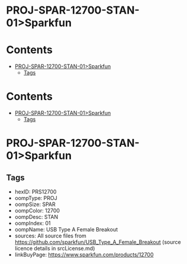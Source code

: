 
PROJ-SPAR-12700-STAN-01>Sparkfun
================================

Contents
========

* [PROJ-SPAR-12700-STAN-01>Sparkfun](#proj-spar-12700-stan-01sparkfun)
	* [Tags](#tags)

Contents
========

* [PROJ-SPAR-12700-STAN-01>Sparkfun](#proj-spar-12700-stan-01sparkfun)
	* [Tags](#tags)

# PROJ-SPAR-12700-STAN-01>Sparkfun

## Tags

- hexID: PRS12700
- oompType: PROJ
- oompSize: SPAR
- oompColor: 12700
- oompDesc: STAN
- oompIndex: 01
- oompName: USB Type A Female Breakout
- sources: All source files from https://github.com/sparkfun/USB_Type_A_Female_Breakout (source licence details in srcLicense.md)
- linkBuyPage: https://www.sparkfun.com/products/12700
